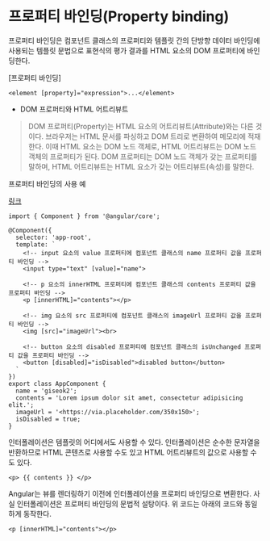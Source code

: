 # 프로퍼티 바인딩(Property binding)

프로퍼티 바인딩은 컴포넌트 클래스의 프로퍼티와 템플릿 간의 단방향 데이터 바인딩에 사용되는 템플릿 문법으로 표현식의 평가 결과를 HTML 요소의 DOM 프로퍼티에 바인딩한다.

[프로퍼티 바인딩]

```
<element [property]="expression">...</element>
```

- DOM 프로퍼티와 HTML 어트리뷰트

> DOM 프로퍼티(Property)는 HTML 요소의 어트리뷰트(Attribute)와는 다른 것이다. 브라우저는 HTML 문서를 파싱하고 DOM 트리로 변환하여 메모리에 적재한다. 이때 HTML 요소는 DOM 노드 객체로, HTML 어트리뷰트는 DOM 노드 객체의 프로퍼티가 된다. DOM 프로퍼티는 DOM 노드 객체가 갖는 프로퍼티를 말하며, HTML 어트리뷰트는 HTML 요소가 갖는 어트리뷰트(속성)를 말한다.

프로퍼티 바인딩의 사용 예

[링크]([]())

```tsx
import { Component } from '@angular/core';

@Component({
  selector: 'app-root',
  template: `
    <!-- input 요소의 value 프로퍼티에 컴포넌트 클래스의 name 프로퍼티 값을 프로퍼티 바인딩 -->
    <input type="text" [value]="name">

    <!-- p 요소의 innerHTML 프로퍼티에 컴포넌트 클래스의 contents 프로퍼티 값을 프로퍼티 바인딩 -->
    <p [innerHTML]="contents"></p>

    <!-- img 요소의 src 프로퍼티에 컴포넌트 클래스의 imageUrl 프로퍼티 값을 프로퍼티 바인딩 -->
    <img [src]="imageUrl"><br>

    <!-- button 요소의 disabled 프로퍼티에 컴포넌트 클래스의 isUnchanged 프로퍼티 값을 프로퍼티 바인딩 -->
    <button [disabled]="isDisabled">disabled button</button>
  `
})
export class AppComponent {
  name = 'giseok2';
  contents = 'Lorem ipsum dolor sit amet, consectetur adipisicing elit.';
  imageUrl = '<https://via.placeholder.com/350x150>';
  isDisabled = true;
}
```

인터폴레이션은 템플릿의 어디에서도 사용할 수 있다. 인터폴레이션은 순수한 문자열을 반환하므로 HTML 콘텐츠로 사용할 수도 있고 HTML 어트리뷰트의 값으로 사용할 수도 있다.

`<p> {{ contents }} </p>`

Angular는 뷰를 렌더링하기 이전에 인터폴레이션을 프로퍼티 바인딩으로 변환한다. 사실 인터폴레이션은 프로퍼티 바인딩의 문법적 설탕이다. 위 코드는 아래의 코드와 동일하게 동작한다.

`<p [innerHTML]="contents"></p>`